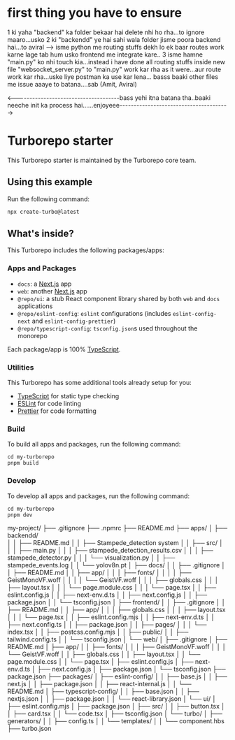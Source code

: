 # first thing you have to ensure
 1 ki yaha "backend" ka folder bekaar hai delete nhi ho rha...to ignore maaro...usko
 2 ki "backendd" ye hai sahi wala folder jisme poora backend hai...to aviral --> isme python me routing stuffs dekh lo ek baar routes work karne lage tab hum usko frontend me integrate kare..
 3 isme hamne "main.py" ko nhi touch kia...instead i have done all routing stuffs inside new file "websocket_server.py" to "main.py" work kar rha as it were...aur route work kar rha...uske liye postman ka use kar lena... basss baaki other files me issue aaaye to batana....sab (Amit, Aviral)

<-------------------------------------bass yehi itna batana tha..baaki neeche init ka process hai......enjoyeee--------------------------------------->





# Turborepo starter

This Turborepo starter is maintained by the Turborepo core team.

## Using this example

Run the following command:

```sh
npx create-turbo@latest
```

## What's inside?

This Turborepo includes the following packages/apps:

### Apps and Packages

- `docs`: a [Next.js](https://nextjs.org/) app
- `web`: another [Next.js](https://nextjs.org/) app
- `@repo/ui`: a stub React component library shared by both `web` and `docs` applications
- `@repo/eslint-config`: `eslint` configurations (includes `eslint-config-next` and `eslint-config-prettier`)
- `@repo/typescript-config`: `tsconfig.json`s used throughout the monorepo

Each package/app is 100% [TypeScript](https://www.typescriptlang.org/).

### Utilities

This Turborepo has some additional tools already setup for you:

- [TypeScript](https://www.typescriptlang.org/) for static type checking
- [ESLint](https://eslint.org/) for code linting
- [Prettier](https://prettier.io) for code formatting

### Build

To build all apps and packages, run the following command:

```
cd my-turborepo
pnpm build
```

### Develop

To develop all apps and packages, run the following command:

```
cd my-turborepo
pnpm dev
```


 my-project/
├── .gitignore
├── .npmrc
├── README.md
├── apps/
│   ├── backendd/          
│   │   ├── README.md
│   │   ├── Stampede_detection system
│   │   ├── src/
│   │   │   ├── main.py
│   │   │   ├── stampede_detection_results.csv
│   │   │   ├── stampede_detector.py
│   │   │   └── visualization.py
│   │   ├── stampede_events.log
│   │   └── yolov8n.pt
│   ├── docs/
│   │   ├── .gitignore
│   │   ├── README.md
│   │   ├── app/
│   │   │   ├── fonts/
│   │   │   │   ├── GeistMonoVF.woff
│   │   │   │   └── GeistVF.woff
│   │   │   ├── globals.css
│   │   │   ├── layout.tsx
│   │   │   └── page.module.css
│   │   │   └── page.tsx
│   │   ├── eslint.config.js
│   │   ├── next-env.d.ts
│   │   ├── next.config.js
│   │   ├── package.json
│   │   └── tsconfig.json
│   ├── frontend/
│   │   ├── .gitignore
│   │   ├── README.md
│   │   ├── app/
│   │   │   ├── globals.css
│   │   │   ├── layout.tsx
│   │   │   └── page.tsx
│   │   ├── eslint.config.mjs
│   │   ├── next-env.d.ts
│   │   ├── next.config.ts
│   │   ├── package.json
│   │   ├── pages/
│   │   │   └── index.tsx
│   │   ├── postcss.config.mjs
│   │   ├── public/
│   │   ├── tailwind.config.ts
│   │   └── tsconfig.json
│   └── web/
│       ├── .gitignore
│       ├── README.md
│       ├── app/
│       │   ├── fonts/
│       │   │   ├── GeistMonoVF.woff
│       │   │   └── GeistVF.woff
│       │   ├── globals.css
│       │   ├── layout.tsx
│       │   └── page.module.css
│       │   └── page.tsx
│       ├── eslint.config.js
│       ├── next-env.d.ts
│       ├── next.config.js
│       ├── package.json
│       └── tsconfig.json
├── package.json
├── packages/
│   ├── eslint-config/
│   │   ├── base.js
│   │   ├── next.js
│   │   ├── package.json
│   │   ├── react-internal.js
│   │   └── README.md
│   ├── typescript-config/
│   │   ├── base.json
│   │   ├── nextjs.json
│   │   ├── package.json
│   │   └── react-library.json
│   └── ui/
│       ├── eslint.config.mjs
│       ├── package.json
│       ├── src/
│       │   ├── button.tsx
│       │   ├── card.tsx
│       │   └── code.tsx
│       ├── tsconfig.json
│       └── turbo/
│           ├── generators/
│           │   ├── config.ts
│           │   └── templates/
│           │       └── component.hbs
├── turbo.json
